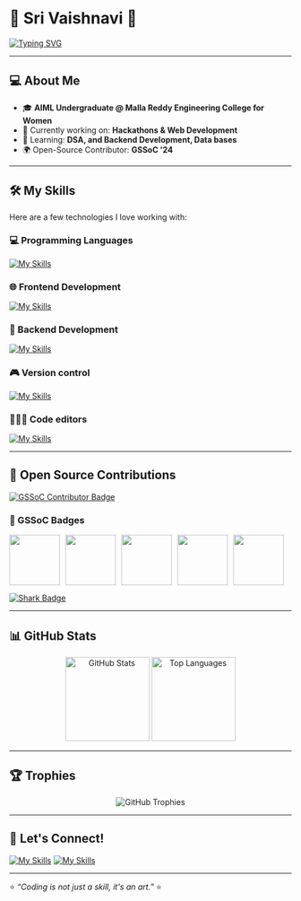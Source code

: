 
<h1>🌟 Sri Vaishnavi 🌟</h1>

[![Typing SVG](https://readme-typing-svg.herokuapp.com?color=F772B2&lines=👋🏻Hello!+Welcome+to+my+GitHub+Profile;🎓AIML'27+undergrad;👩‍💻+Frontend+Developer;🎨+Tech+Enthusiast;🚀+Aspiring+AI+Expert)](https://git.io/typing-svg)

---

## 💻 About Me  
- 🎓 **AIML Undergraduate @ Malla Reddy Engineering College for Women**  
- 🔭 Currently working on: **Hackathons & Web Development**  
- 🌱 Learning: **DSA, and Backend Development, Data bases**  
- 🌍 Open-Source Contributor: **GSSoC '24**  

---

## 🛠️ My Skills  
Here are a few technologies I love working with:  

### 💻 Programming Languages  
[![My Skills](https://skillicons.dev/icons?i=c,py)](https://skillicons.dev) 

### 🌐 Frontend Development  
[![My Skills](https://skillicons.dev/icons?i=html,css,react,js,tailwind,bootstrap)](https://skillicons.dev)

### 🛜 Backend Development
[![My Skills](https://skillicons.dev/icons?i=flask,py)](https://skillicons.dev)

### 🎮 Version control
[![My Skills](https://skillicons.dev/icons?i=git,github)](https://skillicons.dev)

### 🧑🏻‍💻 Code editors
[![My Skills](https://skillicons.dev/icons?i=vscode)](https://skillicons.dev)

---

## 🚀 Open Source Contributions  
[![GSSoC Contributor Badge](https://img.shields.io/badge/GSSoC-Contributor-yellow?style=for-the-badge)](https://gssoc.girlscript.tech)


### 🏅 GSSoC Badges
<div style="display: flex; flex-wrap: wrap; gap: 10px;">
  <img src="https://raw.githubusercontent.com/GSSoC24/Postman-Challenge/main/docs/assets/1.png" width="90px" height="90px" />
  <img src="https://raw.githubusercontent.com/GSSoC24/Postman-Challenge/main/docs/assets/2.png" width="90px" height="90px" />
  <img src="https://raw.githubusercontent.com/GSSoC24/Postman-Challenge/main/docs/assets/3.png" width="90px" height="90px" />
  <img src="https://raw.githubusercontent.com/GSSoC24/Postman-Challenge/main/docs/assets/4.png" width="90px" height="90px" />
  <img src="https://raw.githubusercontent.com/GSSoC24/Postman-Challenge/main/docs/assets/5.png" width="90px" height="90px" />
</div>


[![Shark Badge](https://img.shields.io/badge/Shark-Badge-blue?style=for-the-badge)](https://github.com/ryo-ma/github-profile-trophy)

---

## 📊 GitHub Stats  
<p align="center">
  <img src="https://github-readme-stats.vercel.app/api?username=msv6264&show_icons=true&theme=radical" alt="GitHub Stats" height="150px"/>
  <img src="https://github-readme-stats.vercel.app/api/top-langs/?username=msv6264&layout=compact&theme=radical" alt="Top Languages" height="150px"/>
</p>

---

## 🏆 Trophies  
<p align="center">
  <img src="https://github-profile-trophy.vercel.app/?username=msv6264&theme=onedark&row=1&column=7" alt="GitHub Trophies"/>
</p>

---

## 🌟 Let's Connect!  
[![My Skills](https://skillicons.dev/icons?i=linkedin)](https://www.linkedin.com/in/sri-vaishnavi-95023630a) 
[![My Skills](https://skillicons.dev/icons?i=github)](https://github.com/msv6264)  

---

⭐️ *“Coding is not just a skill, it's an art.”* ⭐️

